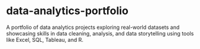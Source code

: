 # data-analytics-portfolio
A portfolio of data analytics projects exploring real-world datasets and showcasing skills in data cleaning, analysis, and data storytelling using tools like Excel, SQL, Tableau, and R.
